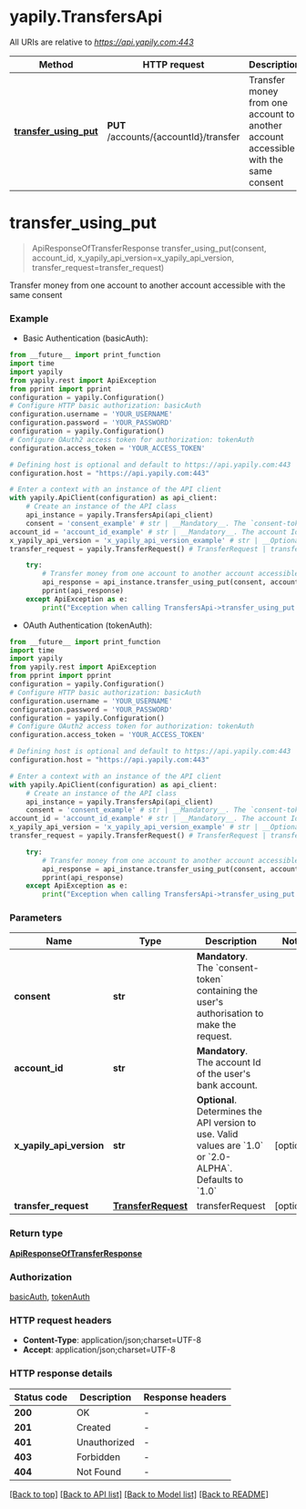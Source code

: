 # yapily.TransfersApi

All URIs are relative to *https://api.yapily.com:443*

Method | HTTP request | Description
------------- | ------------- | -------------
[**transfer_using_put**](TransfersApi.md#transfer_using_put) | **PUT** /accounts/{accountId}/transfer | Transfer money from one account to another account accessible with the same consent


# **transfer_using_put**
> ApiResponseOfTransferResponse transfer_using_put(consent, account_id, x_yapily_api_version=x_yapily_api_version, transfer_request=transfer_request)

Transfer money from one account to another account accessible with the same consent

### Example

* Basic Authentication (basicAuth):
```python
from __future__ import print_function
import time
import yapily
from yapily.rest import ApiException
from pprint import pprint
configuration = yapily.Configuration()
# Configure HTTP basic authorization: basicAuth
configuration.username = 'YOUR_USERNAME'
configuration.password = 'YOUR_PASSWORD'
configuration = yapily.Configuration()
# Configure OAuth2 access token for authorization: tokenAuth
configuration.access_token = 'YOUR_ACCESS_TOKEN'

# Defining host is optional and default to https://api.yapily.com:443
configuration.host = "https://api.yapily.com:443"

# Enter a context with an instance of the API client
with yapily.ApiClient(configuration) as api_client:
    # Create an instance of the API class
    api_instance = yapily.TransfersApi(api_client)
    consent = 'consent_example' # str | __Mandatory__. The `consent-token` containing the user's authorisation to make the request.
account_id = 'account_id_example' # str | __Mandatory__. The account Id of the user's bank account.
x_yapily_api_version = 'x_yapily_api_version_example' # str | __Optional__. Determines the API version to use. Valid values are `1.0` or `2.0-ALPHA`. Defaults to `1.0` (optional)
transfer_request = yapily.TransferRequest() # TransferRequest | transferRequest (optional)

    try:
        # Transfer money from one account to another account accessible with the same consent
        api_response = api_instance.transfer_using_put(consent, account_id, x_yapily_api_version=x_yapily_api_version, transfer_request=transfer_request)
        pprint(api_response)
    except ApiException as e:
        print("Exception when calling TransfersApi->transfer_using_put: %s\n" % e)
```

* OAuth Authentication (tokenAuth):
```python
from __future__ import print_function
import time
import yapily
from yapily.rest import ApiException
from pprint import pprint
configuration = yapily.Configuration()
# Configure HTTP basic authorization: basicAuth
configuration.username = 'YOUR_USERNAME'
configuration.password = 'YOUR_PASSWORD'
configuration = yapily.Configuration()
# Configure OAuth2 access token for authorization: tokenAuth
configuration.access_token = 'YOUR_ACCESS_TOKEN'

# Defining host is optional and default to https://api.yapily.com:443
configuration.host = "https://api.yapily.com:443"

# Enter a context with an instance of the API client
with yapily.ApiClient(configuration) as api_client:
    # Create an instance of the API class
    api_instance = yapily.TransfersApi(api_client)
    consent = 'consent_example' # str | __Mandatory__. The `consent-token` containing the user's authorisation to make the request.
account_id = 'account_id_example' # str | __Mandatory__. The account Id of the user's bank account.
x_yapily_api_version = 'x_yapily_api_version_example' # str | __Optional__. Determines the API version to use. Valid values are `1.0` or `2.0-ALPHA`. Defaults to `1.0` (optional)
transfer_request = yapily.TransferRequest() # TransferRequest | transferRequest (optional)

    try:
        # Transfer money from one account to another account accessible with the same consent
        api_response = api_instance.transfer_using_put(consent, account_id, x_yapily_api_version=x_yapily_api_version, transfer_request=transfer_request)
        pprint(api_response)
    except ApiException as e:
        print("Exception when calling TransfersApi->transfer_using_put: %s\n" % e)
```

### Parameters

Name | Type | Description  | Notes
------------- | ------------- | ------------- | -------------
 **consent** | **str**| __Mandatory__. The &#x60;consent-token&#x60; containing the user&#39;s authorisation to make the request. | 
 **account_id** | **str**| __Mandatory__. The account Id of the user&#39;s bank account. | 
 **x_yapily_api_version** | **str**| __Optional__. Determines the API version to use. Valid values are &#x60;1.0&#x60; or &#x60;2.0-ALPHA&#x60;. Defaults to &#x60;1.0&#x60; | [optional] 
 **transfer_request** | [**TransferRequest**](TransferRequest.md)| transferRequest | [optional] 

### Return type

[**ApiResponseOfTransferResponse**](ApiResponseOfTransferResponse.md)

### Authorization

[basicAuth](../README.md#basicAuth), [tokenAuth](../README.md#tokenAuth)

### HTTP request headers

 - **Content-Type**: application/json;charset=UTF-8
 - **Accept**: application/json;charset=UTF-8

### HTTP response details
| Status code | Description | Response headers |
|-------------|-------------|------------------|
**200** | OK |  -  |
**201** | Created |  -  |
**401** | Unauthorized |  -  |
**403** | Forbidden |  -  |
**404** | Not Found |  -  |

[[Back to top]](#) [[Back to API list]](../README.md#documentation-for-api-endpoints) [[Back to Model list]](../README.md#documentation-for-models) [[Back to README]](../README.md)


